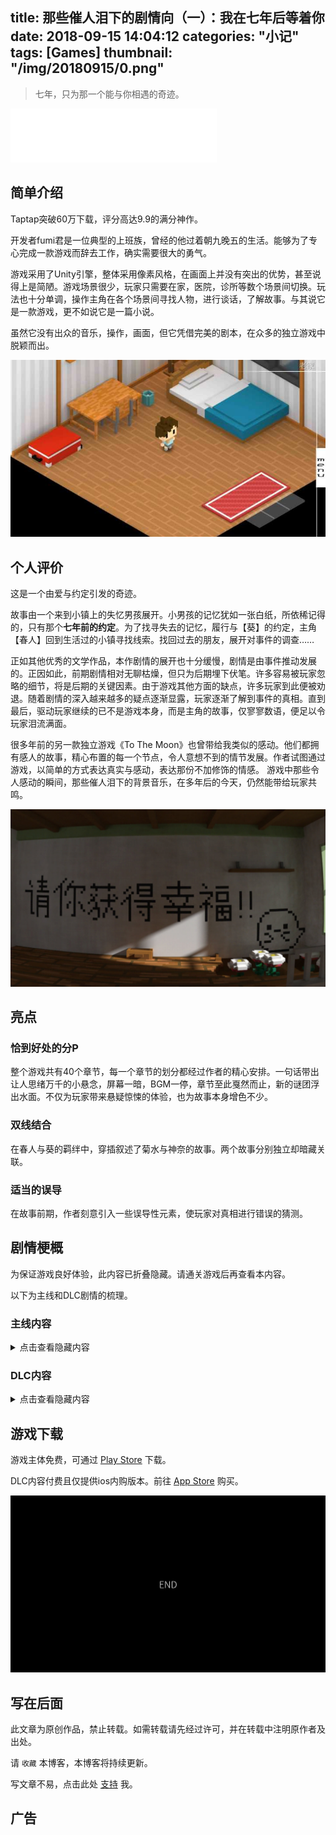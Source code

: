 title: 那些催人泪下的剧情向（一）：我在七年后等着你
date: 2018-09-15 14:04:12
categories: "小记"
tags: [Games]
thumbnail: "/img/20180915/0.png"
---
>七年，只为那一个能与你相遇的奇迹。

<iframe frameborder="no" border="0" marginwidth="0" marginheight="0" width=330 height=86 src="//music.163.com/outchain/player?type=3&id=910600380&auto=1&height=66"></iframe>

## 简单介绍
Taptap突破60万下载，评分高达9.9的满分神作。

开发者fumi君是一位典型的上班族，曾经的他过着朝九晚五的生活。能够为了专心完成一款游戏而辞去工作，确实需要很大的勇气。

游戏采用了Unity引擎，整体采用像素风格，在画面上并没有突出的优势，甚至说得上是简陋。游戏场景很少，玩家只需要在家，医院，诊所等数个场景间切换。玩法也十分单调，操作主角在各个场景间寻找人物，进行谈话，了解故事。与其说它是一款游戏，更不如说它是一篇小说。

虽然它没有出众的音乐，操作，画面，但它凭借完美的剧本，在众多的独立游戏中脱颖而出。

![1](/img/20180915/1.png)

## 个人评价
这是一个由爱与约定引发的奇迹。

故事由一个来到小镇上的失忆男孩展开。小男孩的记忆犹如一张白纸，所依稀记得的，只有那个**七年前的约定**。为了找寻失去的记忆，履行与【葵】的约定，主角【春人】回到生活过的小镇寻找线索。找回过去的朋友，展开对事件的调查……

正如其他优秀的文学作品，本作剧情的展开也十分缓慢，剧情是由事件推动发展的。正因如此，前期剧情相对无聊枯燥，但只为后期埋下伏笔。许多容易被玩家忽略的细节，将是后期的关键因素。由于游戏其他方面的缺点，许多玩家到此便被劝退。随着剧情的深入越来越多的疑点逐渐显露，玩家逐渐了解到事件的真相。直到最后，驱动玩家继续的已不是游戏本身，而是主角的故事，仅寥寥数语，便足以令玩家泪流满面。

很多年前的另一款独立游戏《To The Moon》也曾带给我类似的感动。他们都拥有感人的故事，精心布置的每一个节点，令人意想不到的情节发展。作者试图通过游戏，以简单的方式表达真实与感动，表达那份不加修饰的情感。
游戏中那些令人感动的瞬间，那些催人泪下的背景音乐，在多年后的今天，仍然能带给玩家共鸣。

![2](/img/20180915/2.png)

## 亮点

### 恰到好处的分P

整个游戏共有40个章节，每一个章节的划分都经过作者的精心安排。一句话带出让人思绪万千的小悬念，屏幕一暗，BGM一停，章节至此戛然而止，新的谜团浮出水面。不仅为玩家带来悬疑惊悚的体验，也为故事本身增色不少。

### 双线结合

在春人与葵的羁绊中，穿插叙述了菊水与神奈的故事。两个故事分别独立却暗藏关联。

### 适当的误导

在故事前期，作者刻意引入一些误导性元素，使玩家对真相进行错误的猜测。

## 剧情梗概

为保证游戏良好体验，此内容已折叠隐藏。请通关游戏后再查看本内容。

以下为主线和DLC剧情的梳理。

### 主线内容

<details><summary>点击查看隐藏内容</summary>

<h4>菊水与神奈</h4>

菊水，神奈，一木本是好朋友，菊水有心脏病，神奈有LMD。菊水父为了救活儿子，牺牲了神奈，将心脏移植给菊水。

LMD其实是医院进行时空穿越实验的后遗症。医院制造出LMD并不对此负责，反而贩卖LMD患者的器官。菊水知道了真相，决定与一木一起告发。但由于一木父策划的爆炸，一切有关人和物都被毁灭。

菊水当上院长后，希望进行时空跳跃的研究，但没有取得任何进展，却延误了LMD疗法的研究。

一木在爆炸后失去了记忆。恢复记忆后成为时空跳跃唯一知情人，展开研究。在医院附近开设诊所，协助医院掩盖真相。

<h4>春人与葵</h4>

春人与葵，陆，咲，穗乃花是好朋友。在3月31日与葵立下约定，七年后的4月1日要一起看花。第二天，春人与葵参加了**最终实验**。

最终实验，按最初提出的游戏规则，两人在不知情的情况下只能活一人。等一人死后，让活的人回到实验前替死，之前死过的人就活下。相当于每个人都在实验中经历过一次生，一次死。最后两人都知道了真正可以让两人都活下的游戏规则，再回到实验开始时，两人就都可以存活。以此来验证时间跳跃可以穿越生死。

一周目：春人死了，葵活了，葵知道了两人一起活的方法。在七年后劝服了院长和部长，最后让一木把自己送回实验开始前，替春人死。

二周目：葵替春人死了，春人活了。葵临死前在昏睡的春人旁说叫他不要忘记七年后的约定，她会在这里等他。于是春人也知道了两人一起活下的方法。在七年后和葵做了一样的事，并且回到实验开始前。

三周目：两人都知道了如何一起活下来，于是一起活下来——好久不见。

<h4>一周目</h4>

葵做了与春人一样的所有事情，再一次回到最终实验，提前按下按钮。临死前她对赶来的一木提出了三个请求：消除春人的记忆、让父母收养春人、把自己的心脏捐给春人。

<h4>二周目</h4>

春人来到了小镇。此处为故事的开始。

春人与陆计划盗取文件失败，进行了第一次穿越。

陆偷出文件后被捕，春人进行第二次穿越。

春人与陆试图说服石打，被咲偷听到，咲自杀，把自己的肺捐给了穗乃花。春人随后进行了第三次穿越。

春人找到院长，院长的聊天让春人一时变得混乱，进行第四次穿越。

春人阅读了院长的日记，知道了神奈和院长的故事。找到了神奈弥留之际给菊水的惊喜。然后带院长去了那里。

一木原以为空房间里有11年花期的千宵草，后来从春人处得知之前是被骗的，也就是他无法回到自己十岁时了。之后一木决定销毁这一切，和菊水一起面对现实，研究LMD疗法。

但是春人还在犹豫要不要回到7年前。 春人决定以大局为重，销毁一切，不回到7年前了。可在最后关头，他突然想起葵的约定。他选择遵守约定，回到七年前。成功在最终实验中按下双活解法。

</details>

### DLC内容

<details><summary>点击查看隐藏内容</summary>

在主线结局两人相遇后，葵表示自己不能喝下解药，因为每次葵喝下解药后春人都会死去。因此葵选择不断穿越七年，希望能与一木和门真的讨论中得知破解方法。由于每次喝药后都会失忆，葵在喝药前用纸条撕口子记录下自己的穿越次数。在第17711次穿越后，春人偶然提到了“共鸣”。

<img src="/img/20180915/3.png"  alt="3" />

共鸣是一木父，黎斗父，春人父在实验时发现的记忆连结现象。共鸣可以暂时回到过去，并且借用他人身体。但这一时空穿越时不完美的。在优人和优人姐姐的案例中，他们得出结论：如果有人因时空穿越得救，就会有人因此牺牲。

春人和葵通过握手引发了共鸣，春人借用了驱的身体前往一木医生的诊室，询问一木医生“重要的日期”。随后春人和葵通过接吻引发了更强大的共鸣，春人回到过去，附身到了立石先生身上，阻止了时空穿越的发明。LMD病不复存在，优人死去，春人没有出生。可是在命运的安排下，春人在另一个家庭降生。在截然不同的时间线上，春人和葵相见。

<img src="/img/20180915/4.png"  alt="4" />

</details>

## 游戏下载

游戏主体免费，可通过 [Play Store](https://play.google.com/store/apps/details?id=com.HirayaSpace.SevenYears) 下载。

DLC内容付费且仅提供ios内购版本。前往 [App Store](https://itunes.apple.com/cn/app/id1265613918) 购买。

![5](/img/20180915/5.png)

## 写在后面
此文章为原创作品，禁止转载。如需转载请先经过许可，并在转载中注明原作者及出处。

请 `收藏` 本博客，本博客将持续更新。

写文章不易，点击此处 [支持](https://ojhdt.club/donate) 我。


## 广告
<script async src="//pagead2.googlesyndication.com/pagead/js/adsbygoogle.js"></script>
<ins class="adsbygoogle"
     style="display:block; text-align:center;"
     data-ad-layout="in-article"
     data-ad-format="fluid"
     data-ad-client="ca-pub-1043177129475579"
     data-ad-slot="7254716173"></ins>
<script>
     (adsbygoogle = window.adsbygoogle || []).push({});
</script>